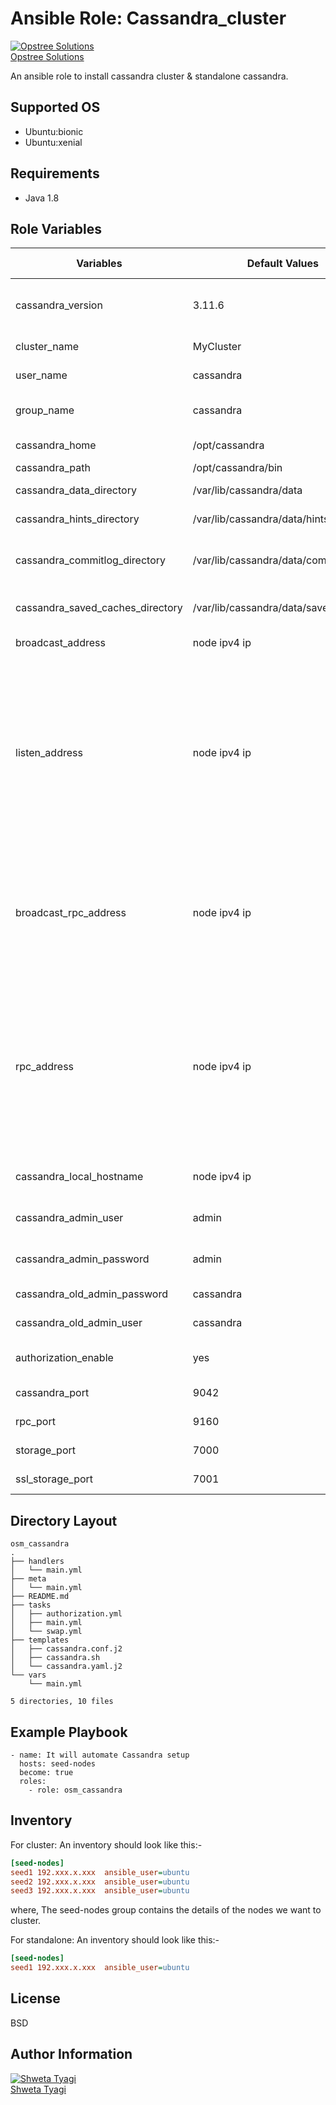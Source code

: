 Ansible Role: Cassandra_cluster
=========

[![Opstree Solutions][opstree_avatar]][opstree_homepage]<br/>[Opstree Solutions][opstree_homepage] 

  [opstree_homepage]: https://opstree.github.io/
  [opstree_avatar]: https://img.cloudposse.com/150x150/https://github.com/opstree.png
An ansible role to install cassandra cluster & standalone cassandra.

Supported OS
------------
  * Ubuntu:bionic
  * Ubuntu:xenial

Requirements
------------
  * Java 1.8

Role Variables
--------------
|**Variables**| **Default Values**| **Possible Values** | **Description** |
|----------|---------|---------------|-----------|
| cassandra_version | 3.11.6 | Any cassandra version as required | Exact cassandra version which we need to install |
| cluster_name | MyCluster | Cluster name | Cluster name |
| user_name | cassandra | Any user name | Cassandra user name from which we want to run role |
| group_name | cassandra | Any group name | Cassandra group name from which we want to run role |
| cassandra_home | /opt/cassandra | Any home path | Cassandra home path |
| cassandra_path | /opt/cassandra/bin | Any path | Cassandra path |
| cassandra_data_directory | /var/lib/cassandra/data | data dir path | Cassandra data directory path |
| cassandra_hints_directory | /var/lib/cassandra/data/hints | hints dir path | Cassandra hints directory path |
| cassandra_commitlog_directory | /var/lib/cassandra/data/commitlogs | commit log directory path | Cassandra commit log directory path |
| cassandra_saved_caches_directory | /var/lib/cassandra/data/saved_caches | Caches directory path | Cassandra saved caches directory path |
| broadcast_address | node ipv4 ip | node ipv4 ip | Address to broadcast to other Cassandra nodes |
| listen_address | node ipv4 ip | node ipv4/ipv6 ip | If you choose to specify the interface by name and the interface has an ipv4 and an ipv6 address you can specify which should be chosen using listen_interface_prefer_ipv6. If false the first ipv4 address will be used. If true the first ipv6 address will be used. Defaults to false preferring ipv4. If there is only one address it will be selected regardless of ipv4/ipv6 |
| broadcast_rpc_address | node ipv4 ip | node ipv4 ip | RPC address to broadcast to drivers and other Cassandra nodes. This cannot be set to 0.0.0.0. If left blank, this will be set to the value of rpc_address. If rpc_address is set to 0.0.0.0, broadcast_rpc_address must be set. |
| rpc_address | node ipv4 ip | node ipv4/ipv6 ip | If you choose to specify the interface by name and the interface has an ipv4 and an ipv6 address you can specify which should be chosen using rpc_interface_prefer_ipv6. If false the first ipv4 address will be used. If true the first ipv6 address will be used. Defaults to false preferring ipv4. If there is only one address it will be selected regardless of ipv4/ipv6. |
| cassandra_local_hostname | node ipv4 ip | node ipv4 ip | Node ipv4 address from which we connect db using shell  |
| cassandra_admin_user | admin | Any admin user | Cassandra admin user name which we want to create in db |
| cassandra_admin_password | admin | Any admin password | Cassandra admin password |
| cassandra_old_admin_password | cassandra | cassandra | Default cassandra password |
| cassandra_old_admin_user | cassandra | cassandra | Default Cassandra user who is already there |
| authorization_enable | yes | yes or no | Enabled, when we want to change default username or password |
| cassandra_port | 9042 | Any Linux port | Assign a port to connect with cassandra |
| rpc_port | 9160 | Any Linux port | Port for Thrift to listen for clients on |
| storage_port | 7000 | Any Linux port | TCP port, for commands and data |
| ssl_storage_port | 7001 | Any Linux port | SSL port, for encrypted communication |

Directory Layout
----------------
```
osm_cassandra
.
├── handlers
│   └── main.yml
├── meta
│   └── main.yml
├── README.md
├── tasks
│   ├── authorization.yml
│   ├── main.yml
│   └── swap.yml
├── templates
│   ├── cassandra.conf.j2
│   ├── cassandra.sh
│   └── cassandra.yaml.j2
└── vars
    └── main.yml

5 directories, 10 files
```
Example Playbook
----------------
```
- name: It will automate Cassandra setup
  hosts: seed-nodes
  become: true
  roles:
    - role: osm_cassandra
```

Inventory
----------
For cluster: An inventory should look like this:-
```ini
[seed-nodes]                 
seed1 192.xxx.x.xxx  ansible_user=ubuntu
seed2 192.xxx.x.xxx  ansible_user=ubuntu 
seed3 192.xxx.x.xxx  ansible_user=ubuntu 
```
where, The seed-nodes group contains the details of the nodes we want to cluster.

For standalone: An inventory should look like this:-
```ini
[seed-nodes]                 
seed1 192.xxx.x.xxx  ansible_user=ubuntu
```

License
-------

BSD

Author Information
------------------

[![Shweta Tyagi][shweta_avatar]][shweta_homepage]<br/>[Shweta Tyagi][shweta_homepage] 

  [shweta_homepage]: https://github.com/shwetatyagi-ot
  [shweta_avatar]: https://img.cloudposse.com/75x75/https://github.com/shwetatyagi-ot.png


